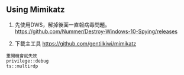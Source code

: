 Using Mimikatz
----
1. 先使用DWS，解掉後面一直報病毒問題。 
https://github.com/Nummer/Destroy-Windows-10-Spying/releases

2. 下載主工具
https://github.com/gentilkiwi/mimikatz
```
重開機會就失效 
privilege::debug     
ts::multirdp
```
